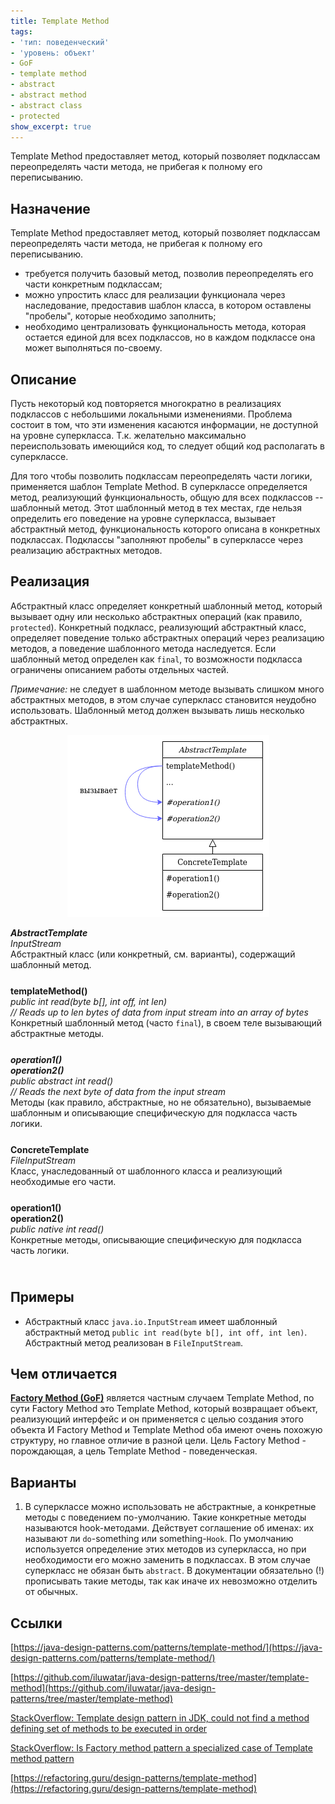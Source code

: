 ```yaml
---
title: Template Method
tags:
- 'тип: поведенческий'
- 'уровень: объект'
- GoF
- template method
- abstract
- abstract method
- abstract class
- protected
show_excerpt: true
---
```


Template Method предоставляет метод, который позволяет подклассам переопределять
части метода, не прибегая к полному его переписыванию.

<!--more-->

<style>
    .wrap {
        padding-bottom: 25px;
    }
</style>

## Назначение
Template Method предоставляет метод, который позволяет подклассам переопределять
части метода, не прибегая к полному его переписыванию.

- требуется получить базовый метод, позволив переопределять его части конкретным
подклассам;
- можно упростить класс для реализации функционала через наследование,
предоставив шаблон класса, в котором оставлены "пробелы", которые необходимо
заполнить;
- необходимо централизовать функциональность метода, которая остается единой для
всех подклассов, но в каждом подклассе она может выполняться по-своему.

## Описание
Пусть некоторый код повторяется многократно в реализациях подклассов с
небольшими локальными изменениями. Проблема состоит в том, что эти изменения
касаются информации, не доступной на уровне суперкласса. Т.к. желательно
максимально переиспользовать имеющийся код, то следует общий код располагать в
суперклассе.

Для того чтобы позволить подклассам переопределять части логики,
применяется шаблон Template Method. В суперклассе определяется метод,
реализующий функциональность, общую для всех подклассов -- шаблонный метод. Этот
шаблонный метод в тех местах, где нельзя определить его поведение на уровне
суперкласса, вызывает абстрактный метод, функциональность которого описана в
конкретных подклассах. Подклассы "заполняют пробелы" в суперклассе через
реализацию абстрактных методов.



## Реализация
Абстрактный класс определяет конкретный шаблонный метод, который
вызывает одну или несколько абстрактных операций (как правило, `protected`).
Конкретный подкласс, реализующий абстрактный класс, определяет поведение только
абстрактных операций через реализацию методов, а поведение шаблонного метода
наследуется. Если шаблонный метод определен как `final`, то
возможности подкласса ограничены описанием работы отдельных частей.

*Примечание:* не следует в шаблонном методе вызывать слишком много абстрактных
методов, в этом случае суперкласс становится неудобно использовать. Шаблонный
метод должен вызывать лишь несколько абстрактных.

<p align="center">
  <img src="/assets/images/2021/01/template-method/template-method-class-diagram.png" />
</p>

<div class="grid grid--px-0">
  <div class="cell cell--lg-2 cell--3"><b><i>AbstractTemplate</i></b></div>
  <div class="cell cell--auto"><i>InputStream</i></div>
  <div class="cell cell--lg-12 wrap">Абстрактный класс (или конкретный, см. варианты), содержащий шаблонный метод.</div>

  <div class="cell cell--lg-2 cell--3"><b>templateMethod()</b></div>
  <div class="cell cell--auto"><i>public int read(byte b[], int off, int len)<br> // Reads up to len bytes of data from input stream into an array of bytes</i></div>
  <div class="cell cell--lg-12 wrap">Конкретный шаблонный метод (часто <code>final</code>), в своем теле вызывающий абстрактные методы.</div>

  <div class="cell cell--lg-2 cell--3"><i><b>operation1()<br>operation2()</b></i></div>
  <div class="cell cell--auto"><i>public abstract int read()<br> // Reads the next byte of data from the input stream</i></div>
  <div class="cell cell--lg-12 wrap">Методы (как правило, абстрактные, но не обязательно), вызываемые шаблонным и описывающие специфическую для подкласса часть логики.</div>

  <div class="cell cell--lg-2 cell--3"><b>ConcreteTemplate</b></div>
  <div class="cell cell--auto"><i>FileInputStream</i></div>
  <div class="cell cell--lg-12 wrap">Класс, унаследованный от шаблонного класса и реализующий необходимые его части.</div>

  <div class="cell cell--lg-2 cell--3"><b>operation1()<br>operation2()</b></div>
  <div class="cell cell--auto"><i>public native int read()</i></div>
  <div class="cell cell--lg-12 wrap">Конкретные методы, описывающие специфическую для подкласса часть логики.</div>

</div>

## Примеры
* Абстрактный класс `java.io.InputStream` имеет шаблонный абстрактный метод
`public int read(byte b[], int off, int len)`. Абстрактный метод реализован в
`FileInputStream`.


## Чем отличается
**[Factory Method (GoF)](/2021/02/28/factory-method-gof.html)** является частным случаем Template Method,
по сути Factory Method это Template Method, который возвращает объект, реализующий интерфейс
 и он применяется с целью создания этого объекта
И Factory Method и Template Method оба имеют очень похожую структуру, но главное
отличие в разной цели. Цель Factory Method - порождающая, а цель Template
Method - поведенческая.


## Варианты
1. В суперклассе можно использовать не абстрактные, а конкретные методы с
поведением по-умолчанию. Такие конкретные методы называются hook-методами.
Действует соглашение об именах: их называют ли `do`-something или
something-`Hook`. По умолчанию используется определение этих методов из
суперкласса, но при необходимости его можно заменить в подклассах. В этом
случае суперкласс не обязан быть `abstract`. В документации обязательно (!)
прописывать такие методы, так как иначе их невозможно отделить от обычных.


## Ссылки
[https://java-design-patterns.com/patterns/template-method/](https://java-design-patterns.com/patterns/template-method/)

[https://github.com/iluwatar/java-design-patterns/tree/master/template-method](https://github.com/iluwatar/java-design-patterns/tree/master/template-method)

[StackOverflow: Template design pattern in JDK, could not find a method defining set of methods to be executed in order](https://stackoverflow.com/questions/35559360/template-design-pattern-in-jdk-could-not-find-a-method-defining-set-of-methods)

[StackOverflow: Is Factory method pattern a specialized case of Template method pattern](https://stackoverflow.com/questions/55461586/is-factory-method-pattern-a-specialized-case-of-template-method-pattern)

[https://refactoring.guru/design-patterns/template-method](https://refactoring.guru/design-patterns/template-method)

